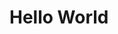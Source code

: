 <!DOCTYPE html>
<html lang="en-US">
<script src="http://ajax.googleapis.com/ajax/libs/angularjs/1.4.8/angular.min.js"></script>
<body>

<div ng-app="">
 	<h1>Hello World</h1>
</div>

</body>
</html>